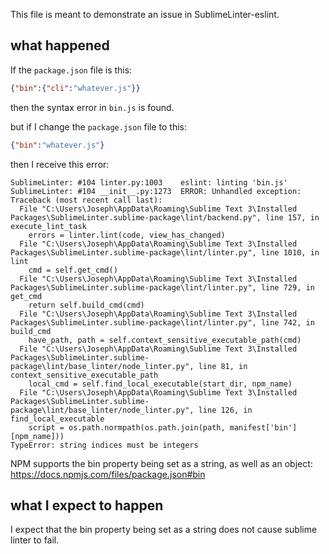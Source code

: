 This file is meant to demonstrate an issue in
SublimeLinter-eslint.

## what happened

If the `package.json` file is this:
```json
{"bin":{"cli":"whatever.js"}}
```

then the syntax error in `bin.js` is found.

but if I change the `package.json` file to this:
```json
{"bin":"whatever.js"}
```

then I receive this error:

```
SublimeLinter: #104 linter.py:1003    eslint: linting 'bin.js'
SublimeLinter: #104 __init__.py:1273  ERROR: Unhandled exception:
Traceback (most recent call last):
  File "C:\Users\Joseph\AppData\Roaming\Sublime Text 3\Installed Packages\SublimeLinter.sublime-package\lint/backend.py", line 157, in execute_lint_task
    errors = linter.lint(code, view_has_changed)
  File "C:\Users\Joseph\AppData\Roaming\Sublime Text 3\Installed Packages\SublimeLinter.sublime-package\lint/linter.py", line 1010, in lint
    cmd = self.get_cmd()
  File "C:\Users\Joseph\AppData\Roaming\Sublime Text 3\Installed Packages\SublimeLinter.sublime-package\lint/linter.py", line 729, in get_cmd
    return self.build_cmd(cmd)
  File "C:\Users\Joseph\AppData\Roaming\Sublime Text 3\Installed Packages\SublimeLinter.sublime-package\lint/linter.py", line 742, in build_cmd
    have_path, path = self.context_sensitive_executable_path(cmd)
  File "C:\Users\Joseph\AppData\Roaming\Sublime Text 3\Installed Packages\SublimeLinter.sublime-package\lint/base_linter/node_linter.py", line 81, in context_sensitive_executable_path
    local_cmd = self.find_local_executable(start_dir, npm_name)
  File "C:\Users\Joseph\AppData\Roaming\Sublime Text 3\Installed Packages\SublimeLinter.sublime-package\lint/base_linter/node_linter.py", line 126, in find_local_executable
    script = os.path.normpath(os.path.join(path, manifest['bin'][npm_name]))
TypeError: string indices must be integers
```

NPM supports the bin property being set as a string, as well as an object:
https://docs.npmjs.com/files/package.json#bin

## what I expect to happen

I expect that the bin property being set as a string does not cause sublime linter to fail.
